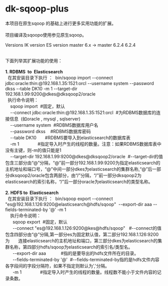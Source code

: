 # dk-sqoop-plus
<div>本项目在原生sqoop 的基础上进行更多实用功能的扩展。</div><div><br></div><div>项目编译及sqoopo使用参见原生sqoop。</div>

Versions
IK version	ES version
master	6.x -> master
6.2.4	6.2.4


<div><br></div><div>下面列举其扩展功能的使用：</div><div><br></div><div><b>1. RDBMS&nbsp; to&nbsp; Elasticsearch&nbsp;</b></div><div>&nbsp; 在其安装目录下执行 ：&nbsp; bin/sqoop import --connect jdbc:oracle:thin:@192.168.1.35:1521:orcl --username system --password dkss --table DK10 -m 1 --target-dir 192.168.1.99:9200@dkes@dksqoop2/oracle&nbsp;&nbsp;</div><div>&nbsp; 执行命令说明：</div><div>&nbsp; &nbsp; sqoop import&nbsp; #固定，默认</div><div>&nbsp; &nbsp; --connect jdbc:oracle:thin:@192.168.1.35:1521:orcl&nbsp; #为RDBMS数据库的连接信息&nbsp; (如oracle , mysql , sqlserver)</div><div>&nbsp; &nbsp; --username system&nbsp; #RDBMS数据库用户名</div><div>&nbsp; &nbsp; --password dkss&nbsp; &nbsp; #RDBMS数据库密码</div><div>&nbsp; &nbsp; --table DK10&nbsp; &nbsp; &nbsp; &nbsp;#RDBMS要导入到elasticsearch的数据库表</div><div>&nbsp; &nbsp; -m 1&nbsp; &nbsp; &nbsp; &nbsp; &nbsp; &nbsp; &nbsp; &nbsp;#指定导入时产生的线程的数量。注意：如果RDBMS数据库表中没有主键，则-m的值只能是1</div><div>&nbsp; &nbsp; --target-dir 192.168.1.99:9200@dkes@dksqoop2/oracle&nbsp; #--target-dir的值包含三部分由“@”分隔，“@”前一部分192.168.1.99:9200为指定elasticsearch的主机地址和端口号，“@”中间一部分dkes为elasticsearch的集群名称,“@”后一部分dksqoop2/oracle包含两部分，由“/”分隔，“/”前一部分dksqoop2为elasticsearch的索引名称，“/”后一部分oracle为elasticsearch的类型名称。</div><div><br></div><div><b>2. HDFS to&nbsp; Elasticsearch</b></div><div>&nbsp; 在其安装目录下执行 ：&nbsp; bin/sqoop export --connect "es@192.168.1.126:9200@elasticsearch@hdfs/sqoop"&nbsp; --export-dir aaa --fields-terminated-by '@' -m 1</div><div>&nbsp; &nbsp; 执行命令说明：</div><div>&nbsp; &nbsp; &nbsp; sqoop export&nbsp; #固定，默认</div><div>&nbsp; &nbsp; &nbsp; --connect "es@192.168.1.126:9200@kes@hdfs/sqoop"&nbsp; &nbsp;#--connect的值包含四部分由“@”分隔,第一部分es为固定默认值，第二部分192.168.1.126:9200为&nbsp; &nbsp; &nbsp; &nbsp;连接elasticsearch的主机地址和端口，第三部分dkes为elasticsearch的集群名称，第四部分hdfs/sqoop为elasticsearch的索引名/类型名。</div><div>&nbsp; &nbsp; &nbsp; --export-dir aaa&nbsp; &nbsp; &nbsp; &nbsp; &nbsp; &nbsp; #指的是要导出的hdfs文件所在的目录。</div><div>&nbsp; &nbsp; &nbsp; --fields-terminated-by '@'&nbsp; #--fields-terminated-by指的是hdfs文件内容各字段间的字段分隔符，如果不指定则默认为','分隔。</div><div>&nbsp; &nbsp; &nbsp; -m 1&nbsp; &nbsp; &nbsp; &nbsp; &nbsp; &nbsp; &nbsp; &nbsp;#指定导入时产生的线程的数量。线程数不能小于文件内容的记录条数。</div><div><br></div><div><br></div><div><br></div><div><br></div>
